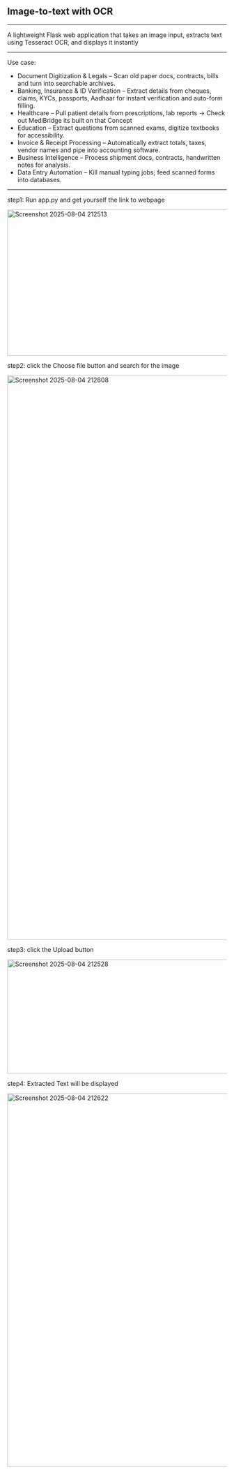 ## Image-to-text with OCR
---

A lightweight Flask web application that takes an image input, extracts text using Tesseract OCR, and displays it instantly

---

Use case:

* Document Digitization & Legals – Scan old paper docs, contracts, bills and turn into searchable archives.
* Banking, Insurance & ID Verification – Extract details from cheques, claims, KYCs, passports, Aadhaar for instant verification and auto-form filling.
* Healthcare – Pull patient details from prescriptions, lab reports → Check out MediBridge its built on that Concept
* Education – Extract questions from scanned exams, digitize textbooks for accessibility.
* Invoice & Receipt Processing – Automatically extract totals, taxes, vendor names and pipe into accounting software.
* Business Intelligence – Process shipment docs, contracts, handwritten notes for analysis.
* Data Entry Automation – Kill manual typing jobs; feed scanned forms into databases.

---
step1: Run app.py and get yourself the link to webpage 

<img width="1957" height="335" alt="Screenshot 2025-08-04 212513" src="https://github.com/user-attachments/assets/965dfc9b-d1c9-4a04-b220-0bb9ee54b4c0" />

step2: click the Choose file button and  search for the image

<img width="1957" height="1294" alt="Screenshot 2025-08-04 212608" src="https://github.com/user-attachments/assets/9e3ef6e7-4adf-45dd-a038-399af1a4255c" />

step3: click the Upload button

<img width="1957" height="262" alt="Screenshot 2025-08-04 212528" src="https://github.com/user-attachments/assets/3c51fe6d-7004-4f07-b491-f42ed0a1ce06" />

step4: Extracted Text will be displayed

<img width="1636" height="856" alt="Screenshot 2025-08-04 212622" src="https://github.com/user-attachments/assets/13af5043-bff4-40c5-8156-33d7e88c6e80" />



